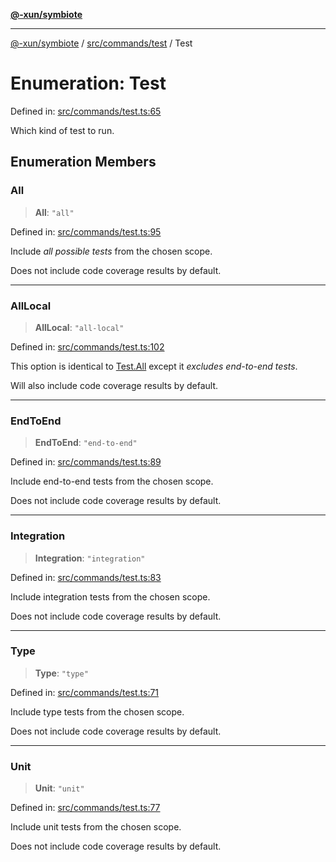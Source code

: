 [**@-xun/symbiote**](../../../../README.md)

***

[@-xun/symbiote](../../../../README.md) / [src/commands/test](../README.md) / Test

# Enumeration: Test

Defined in: [src/commands/test.ts:65](https://github.com/Xunnamius/symbiote/blob/1546ab8527a571efe54081d7614bd35a9d6e0c3c/src/commands/test.ts#L65)

Which kind of test to run.

## Enumeration Members

### All

> **All**: `"all"`

Defined in: [src/commands/test.ts:95](https://github.com/Xunnamius/symbiote/blob/1546ab8527a571efe54081d7614bd35a9d6e0c3c/src/commands/test.ts#L95)

Include _all possible tests_ from the chosen scope.

Does not include code coverage results by default.

***

### AllLocal

> **AllLocal**: `"all-local"`

Defined in: [src/commands/test.ts:102](https://github.com/Xunnamius/symbiote/blob/1546ab8527a571efe54081d7614bd35a9d6e0c3c/src/commands/test.ts#L102)

This option is identical to [Test.All](Test.md#all) except it _excludes end-to-end
tests_.

Will also include code coverage results by default.

***

### EndToEnd

> **EndToEnd**: `"end-to-end"`

Defined in: [src/commands/test.ts:89](https://github.com/Xunnamius/symbiote/blob/1546ab8527a571efe54081d7614bd35a9d6e0c3c/src/commands/test.ts#L89)

Include end-to-end tests from the chosen scope.

Does not include code coverage results by default.

***

### Integration

> **Integration**: `"integration"`

Defined in: [src/commands/test.ts:83](https://github.com/Xunnamius/symbiote/blob/1546ab8527a571efe54081d7614bd35a9d6e0c3c/src/commands/test.ts#L83)

Include integration tests from the chosen scope.

Does not include code coverage results by default.

***

### Type

> **Type**: `"type"`

Defined in: [src/commands/test.ts:71](https://github.com/Xunnamius/symbiote/blob/1546ab8527a571efe54081d7614bd35a9d6e0c3c/src/commands/test.ts#L71)

Include type tests from the chosen scope.

Does not include code coverage results by default.

***

### Unit

> **Unit**: `"unit"`

Defined in: [src/commands/test.ts:77](https://github.com/Xunnamius/symbiote/blob/1546ab8527a571efe54081d7614bd35a9d6e0c3c/src/commands/test.ts#L77)

Include unit tests from the chosen scope.

Does not include code coverage results by default.
